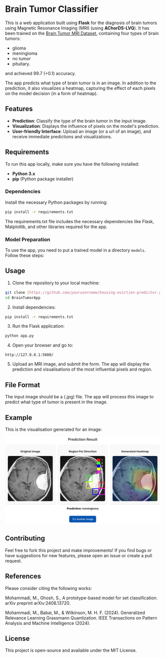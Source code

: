 # Brain Tumor Classifier

This is a web application built using **Flask** for the diagnosis of brain tumors using Magnetic Resonance Imaging (MRI) (using **AChorDS-LVQ**). It has been trained on the [Brain Tumor MRI Dataset](https://www.kaggle.com/datasets/masoudnickparvar/brain-tumor-mri-dataset), containing four types of brain tumors: 
- glioma
- meningioma
- no tumor
- pituitary.

and achieved 99.7 (+0.1) accuracy. 

The app predicts what type of brain tumor is in an image. In addition to the prediction, it also visualizes a heatmap, capturing the effect of each pixels on the model decision (in a form of heatmap).

## Features

- **Prediction**: Classify the type of the brain tumor in the input image.
- **Visualization**: Displays the influence of pixels on the model's prediction.
- **User-friendly Interface**: Upload an image (or a url of an image), and receive immediate predictions and visualizations.
  
## Requirements

To run this app locally, make sure you have the following installed:

- **Python 3.x**
- **pip** (Python package installer)

### Dependencies

Install the necessary Python packages by running:

```bash
pip install -r requirements.txt
```


The requirements.txt file includes the necessary dependencies like Flask, Matplotlib, and other libraries required for the app.


### Model Preparation

To use the app, you need to put a trained model in a directory `models`. Follow these steps:


## Usage

1. Clone the repository to your local machine:

```bash
git clone [https://github.com/yourusername/housing-eviction-predictor.git](https://github.com/mohammadimathstar/BrainTumorApp.git)
cd BrainTumorApp
```
2. Install dependencies:

```bash
pip install -r requirements.txt
```

3. Run the Flask application:

```bash
python app.py
```

4. Open your browser and go to:

```arduino
http://127.0.0.1:5000/
```

5. Upload an MRI image, and submit the form. The app will display the prediction and visualisations of the most influential pixels and region.


## File Format

The input image should be a (.jpg) file. The app will process this image to predict what type of tumor is present in the image.

## Example

This is the visualisation generated for an image:

![plot](./samples/example.png)


## Contributing

Feel free to fork this project and make improvements! If you find bugs or have suggestions for new features, please open an issue or create a pull request.
 
## References

Please consider citing the following works:

Mohammadi, M., Ghosh, S., A prototype-based model for set classification‏. arXiv preprint arXiv:2408.13720.

Mohammadi, M., Babai, M., & Wilkinson, M. H. F. (2024). Generalized Relevance Learning Grassmann Quantization. IEEE Transactions on Pattern Analysis and Machine Intelligence (2024).

## License

This project is open-source and available under the MIT License.






